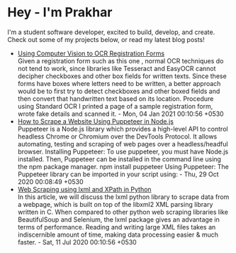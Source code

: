 # Hey - I'm Prakhar
I'm a student software developer, excited to build, develop, and create.
Check out some of my projects below, or read my latest blog posts!

<!--bp-->
- [Using Computer Vision to OCR Registration Forms](https://www.prakharj.me/posts/using-computer-vision-to-ocr-registration-forms/)  
Given a registration form such as this one
, normal OCR techniques do not tend to work, since libraries like Tesseract and EasyOCR cannot decipher checkboxes and other box fields for written texts. Since these forms have boxes where letters need to be written, a better approach would be to first try to detect checkboxes and other boxed fields and then convert that handwritten text based on its location.
Procedure using Standard OCR I printed a page of a sample registration form, wrote fake details and scanned it. - Mon, 04 Jan 2021 00:10:56 +0530
- [How to Scrape a Website Using Puppeteer in Node.js](https://www.prakharj.me/posts/how-to-scrape-a-website-using-puppeteer-in-node.js/)  
Puppeteer is a Node.js library which provides a high-level API to control headless Chrome or Chromium over the DevTools Protocol. It allows automating, testing and scraping of web pages over a headless/headful browser.
Installing Puppeteer: To use puppeteer, you must have Node.js installed. Then, Puppeteer can be installed in the command line using the npm package manager.
npm install puppeteer
Using Puppeteer: The Puppeteer library can be imported in your script using: - Thu, 29 Oct 2020 00:08:49 +0530
- [Web Scraping using lxml and XPath in Python](https://www.prakharj.me/posts/web-scraping-with-lxml-and-xpaths-in-python-copy/)  
In this article, we will discuss the lxml python library to scrape data from a webpage, which is built on top of the libxml2 XML parsing library written in C. When compared to other python web scraping libraries like BeautifulSoup and Selenium, the lxml package gives an advantage in terms of performance. Reading and writing large XML files takes an indiscernible amount of time, making data processing easier &amp; much faster. - Sat, 11 Jul 2020 00:10:56 +0530
